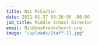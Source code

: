 ```yaml
---
title: Nic McCartin
date: 2021-01-27 09:26:00 -08:00
job_title: Middle School Director
email: Nic@daybreakchurch.org
image: "/uploads/Staff-11.jpg"
---
```


